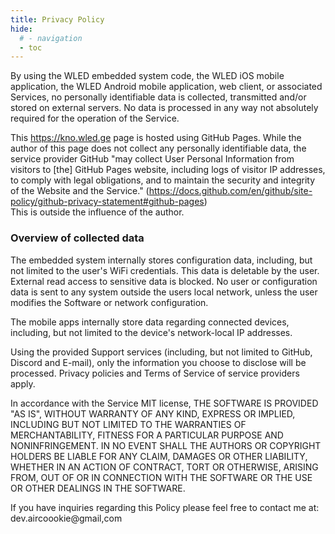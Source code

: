 ```yaml
---
title: Privacy Policy
hide:
  # - navigation
  - toc
---
```


By using the WLED embedded system code, the WLED iOS mobile application, the WLED Android mobile application, web client, or associated Services, no personally identifiable data is collected, transmitted and/or stored on external servers.
No data is processed in any way not absolutely required for the operation of the Service.

This https://kno.wled.ge page is hosted using GitHub Pages. While the author of this page does not collect any personally identifiable data, the service provider GitHub "may collect User Personal Information from visitors to [the] GitHub Pages website, including logs of visitor IP addresses, to comply with legal obligations, and to maintain the security and integrity of the Website and the Service." (https://docs.github.com/en/github/site-policy/github-privacy-statement#github-pages)  
This is outside the influence of the author.

### Overview of collected data

The embedded system internally stores configuration data, including, but not limited to the user's WiFi credentials.
This data is deletable by the user. External read access to sensitive data is blocked. No user or configuration data is sent to any system outside the users local network, unless the user modifies the Software or network configuration.

The mobile apps internally store data regarding connected devices, including, but not limited to the device's network-local IP addresses.

Using the provided Support services (including, but not limited to GitHub, Discord and E-mail), only the information you choose to disclose will be processed. Privacy policies and Terms of Service of service providers apply.

In accordance with the Service MIT license, THE SOFTWARE IS PROVIDED "AS IS",
WITHOUT WARRANTY OF ANY KIND, EXPRESS OR
IMPLIED, INCLUDING BUT NOT LIMITED TO THE WARRANTIES OF MERCHANTABILITY,
FITNESS FOR A PARTICULAR PURPOSE AND NONINFRINGEMENT. IN NO EVENT SHALL THE
AUTHORS OR COPYRIGHT HOLDERS BE LIABLE FOR ANY CLAIM, DAMAGES OR OTHER
LIABILITY, WHETHER IN AN ACTION OF CONTRACT, TORT OR OTHERWISE, ARISING FROM,
OUT OF OR IN CONNECTION WITH THE SOFTWARE OR THE USE OR OTHER DEALINGS IN THE
SOFTWARE.

If you have inquiries regarding this Policy please feel free to contact me at: dev.aircoookie@gmail,com
